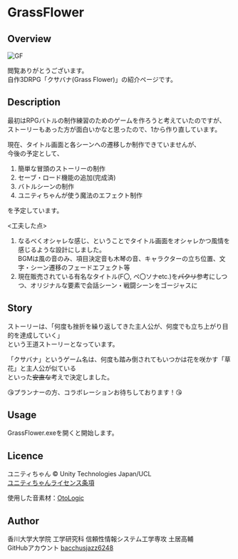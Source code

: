 # GrassFlower

## Overview
![GF](https://user-images.githubusercontent.com/59596135/77295936-1e24be80-6d2a-11ea-8961-ee6e2ab4622a.PNG)  

閲覧ありがとうございます。  
自作3DRPG「クサバナ(Grass Flower)」の紹介ページです。  

## Description
最初はRPGバトルの制作練習のためのゲームを作ろうと考えていたのですが、  
ストーリーもあった方が面白いかなと思ったので、1から作り直しています。 

現在、タイトル画面と各シーンへの遷移しか制作できていませんが、  
今後の予定として、  
1. 簡単な冒頭のストーリーの制作  
2. セーブ・ロード機能の追加(完成済)  
3. バトルシーンの制作  
4. ユニティちゃんが使う魔法のエフェクト制作  

を予定しています。  

<工夫した点>
1. なるべくオシャレな感じ、ということでタイトル画面をオシャレかつ風情を感じるような設計にしました。  
  BGMは風の音のみ、項目決定音も木琴の音、キャラクターの立ち位置、文字・シーン遷移のフェードエフェクト等
2. 現在販売されている有名なタイトル(F〇, ペ〇ソナetc.)を~~パクリ~~参考にしつつ、オリジナルな要素で会話シーン・戦闘シーンをゴージャスに

## Story
ストーリーは、「何度も挫折を繰り返してきた主人公が、何度でも立ち上がり目的を達成していく」  
という王道ストーリーとなっています。  

「クサバナ」というゲーム名は、何度も踏み倒されてもいつかは花を咲かす「草花」と主人公が似ている  
といった~~安直な~~考えで決定しました。

:kissing_heart:プランナーの方、コラボレーションお待ちしております！:kissing_heart:  

## Usage
GrassFlower.exeを開くと開始します。

## Licence
ユニティちゃん © Unity Technologies Japan/UCL  
[ユニティちゃんライセンス条項](https://unity-chan.com/contents/guideline/)  

使用した音素材：[OtoLogic](https://otologic.jp)

## Author  
香川大学大学院 工学研究科 信頼性情報システム工学専攻 土居高輔  
GitHubアカウント [bacchusjazz6248](https://github.com/bacchusjazz6248)
